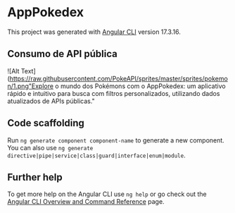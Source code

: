 # AppPokedex

This project was generated with [Angular CLI](https://github.com/angular/angular-cli) version 17.3.16.

## Consumo de API pública 
![Alt Text](https://raw.githubusercontent.com/PokeAPI/sprites/master/sprites/pokemon/1.png"Explore o mundo dos Pokémons com o AppPokedex: um aplicativo rápido e intuitivo para busca com filtros personalizados, utilizando dados atualizados de APIs públicas."


## Code scaffolding

Run `ng generate component component-name` to generate a new component. You can also use `ng generate directive|pipe|service|class|guard|interface|enum|module`.

## Further help

To get more help on the Angular CLI use `ng help` or go check out the [Angular CLI Overview and Command Reference](https://angular.io/cli) page.
